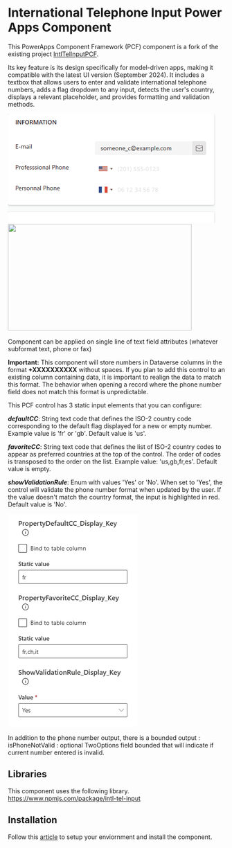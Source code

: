 # International Telephone Input Power Apps Component
This PowerApps Component Framework (PCF) component is a fork of the existing project  <a href="https://github.com/OGcanviz/IntlTelInputPCF">IntlTelInputPCF</a>. 

Its key feature is its design specifically for model-driven apps, making it compatible with the latest UI version (September 2024). It includes a textbox that allows users to enter and validate international telephone numbers, adds a flag dropdown to any input, detects the user's country, displays a relevant placeholder, and provides formatting and validation methods.


<img src="https://github.com/rafaelbatista6/IntlTelInputPCF/blob/master/images/IntlTelInput.gif">
<img src="https://raw.github.com/OGcanviz/IntlTelInputPCF/master/images/vanilla.png" width="424px" height="246px">







Component can be applied on single line of text field attributes (whatever subformat text, phone or fax)

**Important:** This component will store numbers in Dataverse columns in the format **+XXXXXXXXXX** without spaces. If you plan to add this control to an existing column containing data, it is important to realign the data to match this format. The behavior when opening a record where the phone number field does not match this format is unpredictable.


This PCF control has 3 static input elements that you can configure:

***defaultCC***: String text code that defines the ISO-2 country code corresponding to the default flag displayed for a new or empty number. Example value is 'fr' or 'gb'. Default value is 'us'.

***favoriteCC***: String text code that defines the list of ISO-2 country codes to appear as preferred countries at the top of the control. The order of codes is transposed to the order on the list. Example value: 'us,gb,fr,es'. Default value is empty.

***showValidationRule***: Enum with values 'Yes' or 'No'. When set to 'Yes', the control will validate the phone number format when updated by the user. If the value doesn't match the country format, the input is highlighted in red. Default value is 'No'.

<img src="https://github.com/rafaelbatista6/IntlTelInputPCF/blob/master/images/CaptureScreen.PNG">

In addition to the phone number output, there is a bounded output :
isPhoneNotValid : optional TwoOptions field bounded that will indicate if current number entered is invalid.


## Libraries
This component uses the following library.
https://www.npmjs.com/package/intl-tel-input

## Installation
Follow this [article](https://learn.microsoft.com/en-us/power-apps/developer/component-framework/code-components-model-driven-apps) to setup your enviornment and install the component.
